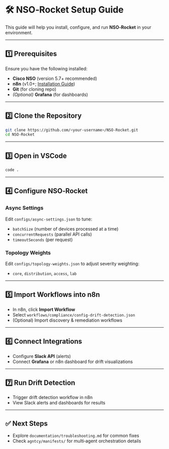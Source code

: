 # 🛠 NSO‑Rocket Setup Guide

This guide will help you install, configure, and run **NSO‑Rocket** in your environment.

---

## 1️⃣ Prerequisites
Ensure you have the following installed:
- **Cisco NSO** (version 5.7+ recommended)
- **n8n** (v1.0+; [Installation Guide](https://docs.n8n.io/getting-started/installation/))
- **Git** (for cloning repo)
- *(Optional)* **Grafana** (for dashboards)

---

## 2️⃣ Clone the Repository
```bash
git clone https://github.com/<your-username>/NSO-Rocket.git
cd NSO-Rocket
```

---

## 3️⃣ Open in VSCode
```bash
code .
```

---

## 4️⃣ Configure NSO‑Rocket
### Async Settings
Edit `configs/async-settings.json` to tune:
- `batchSize` (number of devices processed at a time)
- `concurrentRequests` (parallel API calls)
- `timeoutSeconds` (per request)

### Topology Weights
Edit `configs/topology-weights.json` to adjust severity weighting:
- `core`, `distribution`, `access`, `lab`

---

## 5️⃣ Import Workflows into n8n
- In n8n, click **Import Workflow**
- Select `workflows/compliance/config-drift-detection.json`
- (Optional) Import discovery & remediation workflows

---

## 6️⃣ Connect Integrations
- Configure **Slack API** (alerts)
- Connect **Grafana** or n8n dashboard for drift visualizations

---

## 7️⃣ Run Drift Detection
- Trigger drift detection workflow in n8n
- View Slack alerts and dashboards for results

---

## ✅ Next Steps
- Explore `documentation/troubleshooting.md` for common fixes
- Check `agntcy/manifests/` for multi‑agent orchestration details